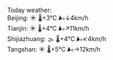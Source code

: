 Today weather:  
Beijing: ☀️   🌡️+3°C 🌬️↓4km/h  
Tianjin: ☀️   🌡️+4°C 🌬️↗11km/h  
Shijiazhuang: 🌫  🌡️+4°C 🌬️↙4km/h  
Tangshan: ☀️   🌡️+5°C 🌬️→12km/h  
